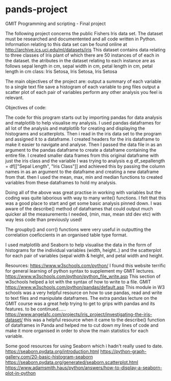 # pands-project
GMIT Programming and scripting - Final project

 The following project concerns the public Fishers Iris data set.
 The dataset must be researched and documentented and all code written in Python.
 Information relating to this data set can be found online at 
 http://archive.ics.uci.edu/ml/datasets/iris
 This dataset contains data relating to three classes of Iris plant of which there are 50 instances of 
 of each in the dataset.
 the atributes in the dataset relating to each instance are as follows
 sepal length in cm, sepal width in cm, petal length in cm, petal length in cm
 class: Iris Setosa, Iris Setosa, Iris Setosa
 
 The main objectives of the project are: 
 output a summary of each variable to a single text file
 save a histogram of each variable to png files
 output a scatter plot of each pair of variables
 perform any other analysis you feel is relevant.

Objectives of code:

The code for this program starts out by importing pandas for data analysis and matplotlib to help visualise my analysis. 
I used pandas dataframes for all lot of the analysis and matplotlib for creating and displaying the histograms and scatterplots.
Then i read in the iris data set to the program and assigned it to a dataframe.
I created headers for the iris dataframe to make it easier to navigate and analyse.
Then I passed the data file in as an argument to the pandas dataframe to create a dataframe containing the entire file.
I created smaller data frames from this original dataframe with just the iris class and the variable I was trying to analysis
e.g df_sepallength = df[["Sepal Length", "Iris Class"]]
and achieved this by passing the column names in as an argument to the dataframe and creating a new dataframe from that.
then I used the mean, max, min and median functions to created variables from these dataframes to hold my analysis.

Doing all of the above was great practise in working with variables but the coding was quite laborious with way to many
write() functions. I felt that this was a good place to start and get some basic analysis pinned down.
I was aware of the describe() method of dataframes that could output much quicker all the measurements I needed,
(min, max, mean std dev etc)  with way less code than previously used!

The groupby() and corr() functions were very useful in outputting the correlation coeficcients in an organised table type format.

I used matplotlib and Seaborn to help visualise the data in the form of histograms for the individual variables (width, height..)
and the scatterplot for each pair of variables (sepal width & height, and petal width and height.





Resources:
https://www.w3schools.com/python/
I found this website terrific for general learning of python syntax to supplement my GMIT lectures.
https://www.w3schools.com/python/python_file_write.asp
This section of w3schools helped a lot with the syntax of how to write to a file. GMIT
https://www.w3schools.com/python/pandas/default.asp
This module in W3 schools was a very helpful resource on how to use pandas, read and write to text files and manipulate dataframes.
The extra pandas lecture on the GMIT course was a great help trying to get to grips with pandas and its features.
to be continued......
https://www.angela1c.com/projects/iris_project/investigating-the-iris-dataset/
this was a helpful resource when it came to the describe() function of dataframes in Panda and helped me to cut down
my lines of code and make it more organised in order to show the main statistics for each variable.

Some good resources for using Seaborn which i hadn't really used to date.
https://seaborn.pydata.org/introduction.html
https://python-graph-gallery.com/20-basic-histogram-seaborn
https://seaborn.pydata.org/generated/seaborn.scatterplot.html
https://www.adamsmith.haus/python/answers/how-to-display-a-seaborn-plot-in-python


 
